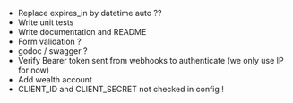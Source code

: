 - Replace expires_in by datetime auto ??
- Write unit tests
- Write documentation and README
- Form validation ?
- godoc / swagger ?
- Verify Bearer token sent from webhooks to authenticate (we only use IP for now)
- Add wealth account
- CLIENT_ID and CLIENT_SECRET not checked in config !
